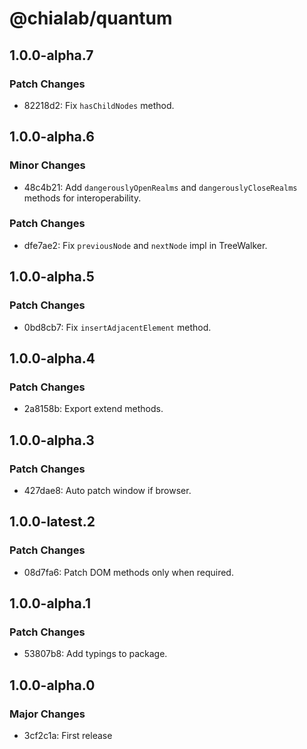 # @chialab/quantum

## 1.0.0-alpha.7

### Patch Changes

-   82218d2: Fix `hasChildNodes` method.

## 1.0.0-alpha.6

### Minor Changes

-   48c4b21: Add `dangerouslyOpenRealms` and `dangerouslyCloseRealms` methods for interoperability.

### Patch Changes

-   dfe7ae2: Fix `previousNode` and `nextNode` impl in TreeWalker.

## 1.0.0-alpha.5

### Patch Changes

-   0bd8cb7: Fix `insertAdjacentElement` method.

## 1.0.0-alpha.4

### Patch Changes

-   2a8158b: Export extend methods.

## 1.0.0-alpha.3

### Patch Changes

-   427dae8: Auto patch window if browser.

## 1.0.0-latest.2

### Patch Changes

-   08d7fa6: Patch DOM methods only when required.

## 1.0.0-alpha.1

### Patch Changes

-   53807b8: Add typings to package.

## 1.0.0-alpha.0

### Major Changes

-   3cf2c1a: First release
